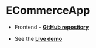 # ECommerceApp

* Frontend - [**GitHub repository**](https://github.com/domino16/e-commerce-frontend) 

* See the [**Live demo**](https://e-commerce-d31af.web.app/pl/)
